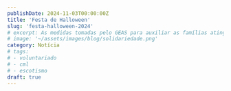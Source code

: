 ```yaml
---
publishDate: 2024-11-03T00:00:00Z
title: 'Festa de Halloween'
slug: 'festa-halloween-2024'
# excerpt: As medidas tomadas pelo GEAS para auxiliar as famílias atingidas pelas inundações de maio de 2024.
# image: '~/assets/images/blog/solidariedade.png'
category: Notícia
# tags:
# - voluntariado
# - cml
# - escotismo
draft: true
---
```


<!-- POST SOBRE festa de halloween
-->

